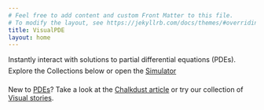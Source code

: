 ```yaml
---
# Feel free to add content and custom Front Matter to this file.
# To modify the layout, see https://jekyllrb.com/docs/themes/#overriding-theme-defaults
title: VisualPDE
layout: home
---
```


Instantly interact with solutions to partial differential equations (PDEs).<br />
Explore the Collections below or open the <a href='/sim/' target="_blank"><span class='nav-button' style='line-height:30px'>Simulator</span></a>

New to [PDEs](https://en.wikipedia.org/wiki/Partial_differential_equation)? Take a look at the [Chalkdust article](https://chalkdustmagazine.com/regulars/on-the-cover/visual-pde/) or try our collection of [Visual stories](/visual-stories). 
